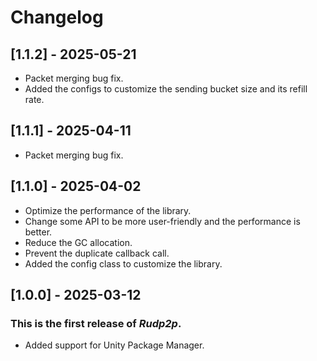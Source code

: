 ﻿# Changelog

## [1.1.2] - 2025-05-21
- Packet merging bug fix.
- Added the configs to customize the sending bucket size and its refill rate.

## [1.1.1] - 2025-04-11
- Packet merging bug fix.

## [1.1.0] - 2025-04-02
- Optimize the performance of the library.
- Change some API to be more user-friendly and the performance is better.
- Reduce the GC allocation.
- Prevent the duplicate callback call.
- Added the config class to customize the library.

## [1.0.0] - 2025-03-12
### This is the first release of *Rudp2p*.
- Added support for Unity Package Manager.
